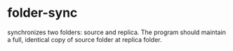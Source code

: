 # folder-sync
synchronizes two folders: source and replica. The program should maintain a full, identical copy of source folder at replica folder.
